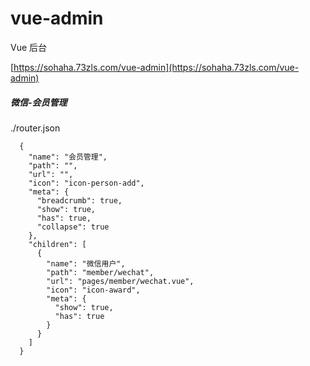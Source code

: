 # vue-admin

Vue 后台

[https://sohaha.73zls.com/vue-admin](https://sohaha.73zls.com/vue-admin)



##### 微信-会员管理
./router.json
```
  {
    "name": "会员管理",
    "path": "",
    "url": "",
    "icon": "icon-person-add",
    "meta": {
      "breadcrumb": true,
      "show": true,
      "has": true,
      "collapse": true
    },
    "children": [
      {
        "name": "微信用户",
        "path": "member/wechat",
        "url": "pages/member/wechat.vue",
        "icon": "icon-award",
        "meta": {
          "show": true,
          "has": true
        }
      }
    ]
  }
```
